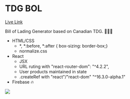 TDG BOL
==============

[Live Link](http://bol.filipstepien.com)

Bill of Lading Generator based on Canadian TDG.  :truck::page_facing_up::large_orange_diamond:

+ HTML/CSS
  - *, *:before, *:after { box-sizing: border-box;}
  - normalize.css
+ React
  - JSX
  - URL ruting with "react-router-dom": "^4.2.2",
  - User products maintained in state
  - .createRef with "react"/"react-dom" "^16.3.0-alpha.1"
+ Firebase :fire:

![](http://bol.filipstepien.com/assets/screenshot.jpg)
